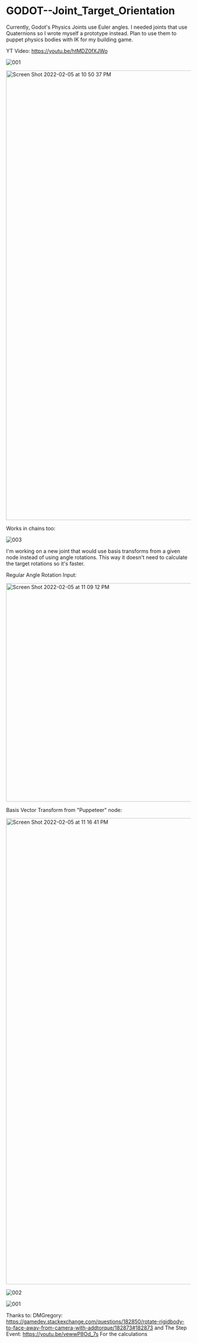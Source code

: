 # GODOT--Joint_Target_Orientation

Currently, Godot's Physics Joints use Euler angles. I needed joints that use Quaternions so I wrote myself a prototype instead. Plan to use them to puppet physics bodies with IK for my building game.

YT Video:
https://youtu.be/htMDZ0fXJWo

![001](https://user-images.githubusercontent.com/37253663/152513594-8664cd0a-4f48-4bde-9882-42eccecb7944.png)


<img width="1226" alt="Screen Shot 2022-02-05 at 10 50 37 PM" src="https://user-images.githubusercontent.com/37253663/152646834-69c39674-d93a-4267-9cb5-08fce587f031.png">

Works in chains too:

![003](https://user-images.githubusercontent.com/37253663/152647270-7901cdda-60ce-4f41-856f-6728b5bf5b24.png)


I'm working on a new joint that would use basis transforms from a given node instead of using angle rotations. This way it doesn't need to calculate the target rotations so it's faster.

Regular Angle Rotation Input:

<img width="596" alt="Screen Shot 2022-02-05 at 11 09 12 PM" src="https://user-images.githubusercontent.com/37253663/152647458-35681e65-a7a5-4530-92af-de537540228e.png">

Basis Vector Transform from "Puppeteer" node:

<img width="1271" alt="Screen Shot 2022-02-05 at 11 16 41 PM" src="https://user-images.githubusercontent.com/37253663/152647647-212c9c96-079c-44ae-a55b-1c10fda87dd5.png">


![002](https://user-images.githubusercontent.com/37253663/152647516-0660b44c-a222-445b-ba05-b908a4e8131d.png)

![001](https://user-images.githubusercontent.com/37253663/152647513-cbbbf4fb-5bf6-48f2-81c6-4685e1ab87fc.png)

Thanks to:
  DMGregory: https://gamedev.stackexchange.com/questions/182850/rotate-rigidbody-to-face-away-from-camera-with-addtorque/182873#182873
	and
	The Step Event: https://youtu.be/vewwP8Od_7s
For the calculations

